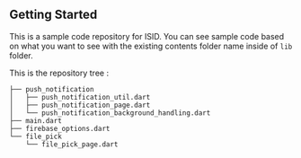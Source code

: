 ## Getting Started
This is a sample code repository for ISID. You can see sample code based on what you want to see with the existing contents folder name inside of `lib` folder.

This is the repository tree : 
```lib
├── push_notification
│   ├── push_notification_util.dart
│   ├── push_notification_page.dart
│   └── push_notification_background_handling.dart
├── main.dart
├── firebase_options.dart
└── file_pick
    └── file_pick_page.dart
```